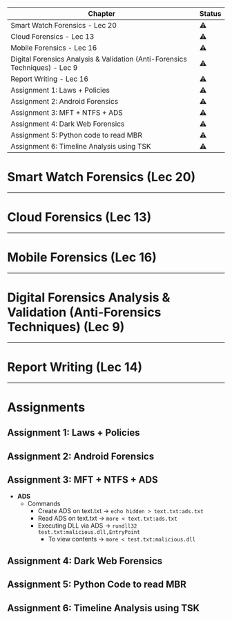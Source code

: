 | Chapter                                                                     | Status    |
| --------------------------------------------------------------------------- | --------- |
| Smart Watch Forensics - Lec 20                                              | :warning: |
| Cloud Forensics - Lec 13                                                    | :warning: |
| Mobile Forensics  - Lec 16                                                  | :warning: |
| Digital Forensics Analysis & Validation (Anti-Forensics Techniques) - Lec 9 | :warning: |
| Report Writing - Lec 16                                                     | :warning: |
| Assignment 1: Laws + Policies                                               | :warning: |
| Assignment 2: Android Forensics                                             | :warning: |
| Assignment 3: MFT + NTFS + ADS                                              | :warning: |
| Assignment 4: Dark Web Forensics                                            | :warning: |
| Assignment 5: Python code to read MBR                                       | :warning: |
| Assignment 6: Timeline Analysis using TSK                                   | :warning: |

# Smart Watch Forensics (Lec 20)
---
# Cloud Forensics (Lec 13)
---
# Mobile Forensics (Lec 16)
---
# Digital Forensics Analysis & Validation (Anti-Forensics Techniques) (Lec 9)
---
# Report Writing (Lec 14)
---
# Assignments
## Assignment 1: Laws + Policies
## Assignment 2: Android Forensics
## Assignment 3: MFT + NTFS + ADS
- **ADS**
	- Commands
		- Create ADS on text.txt -> `echo hidden > text.txt:ads.txt`
		- Read ADS on text.txt -> `more < text.txt:ads.txt`
		- Executing DLL via ADS -> `rundll32 test.txt:malicious.dll,EntryPoint`
			- To view contents -> `more < test.txt:malicious.dll`
## Assignment 4: Dark Web Forensics
## Assignment 5: Python Code to read MBR
## Assignment 6: Timeline Analysis using TSK